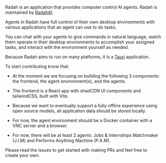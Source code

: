 Radah is an application that provides computer control AI agents. Radah is maintained by [RadahAI](https://radah.ai).

Agents in Radah have full control of their own desktop environments with various applications that an agent can use to do tasks.

You can chat with your agents to give commands in natural language, watch them operate in their desktop environments to accomplish your assigned tasks, and interact with the environment yourself as needed.

Because Radah aims to run on many platforms, it is a [Tauri](https://tauri.app/) application.

To start contributing know that:

* At the moment we are focusing on building the following 3 components: the frontend, the agent environment(s), and the agents.

* The frontend is a React app with shadCDN UI components and tailwindCSS, built with Vite.

* Because we want to eventually support a fully offline experience using open source models, all application data should be stored locally.

* For now, the agent environment should be a Docker container with a VNC server and a browser.

* For now, there will be at least 2 agents: Jobs & Internships Matchmaker (J.I.M) and Performs Anything Machine (P.A.M).

Please read the issues to get started with making PRs and feel free to create your own.
